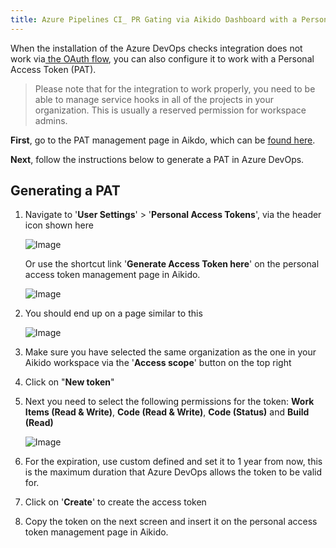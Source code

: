 ```yaml
---
title: Azure Pipelines CI_ PR Gating via Aikido Dashboard with a Personal Access Token
---
```



When the installation of the Azure DevOps checks integration does not work via[ the OAuth flow](https://help.aikido.dev/doc/azure-pipelines-ci-pr-gating-via-aikido-dashboard/docVU0nLa09W), you can also configure it to work with a Personal Access Token (PAT).

> Please note that for the integration to work properly, you need to be able to manage service hooks in all of the projects in your organization. This is usually a reserved permission for workspace admins.

**First**, go to the PAT management page in Aikdo, which can be [found here](https://app.aikido.dev/settings/integrations/azure-devops/checks/personal-access-token). 

**Next**, follow the instructions below to generate a PAT in Azure DevOps.

## Generating a PAT

1. Navigate to '**User Settings**' &gt; '**Personal Access Tokens**', via the header icon shown here

   ![Image](https://ucarecdn.com/6a98aaa9-d4dd-439c-8523-1243b85bccd2/)

   Or use the shortcut link '**Generate Access Token here**' on the personal access token management page in Aikido.

   ![Image](https://ucarecdn.com/734148e7-1b81-4ffe-9987-0bcfc390e36e/)
2. You should end up on a page similar to this

   ![Image](https://ucarecdn.com/d9e644dd-79a8-4d81-a3b2-9942a34c5ec9/)
3. Make sure you have selected the same organization as the one in your Aikido workspace via the '**Access scope**' button on the top right
4. Click on "**New token**"
5. Next you need to select the following permissions for the token: **Work Items (Read & Write)**, **Code (Read & Write)**, **Code (Status)** and **Build (Read)**

   ![Image](https://ucarecdn.com/33865be9-0c62-4642-8ae7-b47280f0f4be/)
6. For the expiration, use custom defined and set it to 1 year from now, this is the maximum duration that Azure DevOps allows the token to be valid for. 
7. Click on '**Create**' to create the access token
8. Copy the token on the next screen and insert it on the personal access token management page in Aikido.